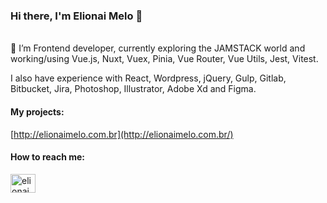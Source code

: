 ### Hi there, I'm Elionai Melo 👋

\
🔭 I’m Frontend developer, currently exploring the JAMSTACK world and working/using Vue.js, Nuxt, Vuex, Pinia, Vue Router, Vue Utils, Jest, Vitest. 

I also have experience with React, Wordpress, jQuery, Gulp, Gitlab, Bitbucket, Jira, Photoshop, Illustrator, Adobe Xd and Figma.

#### My projects:
[http://elionaimelo.com.br](http://elionaimelo.com.br/)

#### How to reach me:
<a href="https://linkedin.com/in/elionaimelo" target="blank"><img align="center" src="https://raw.githubusercontent.com/rahuldkjain/github-profile-readme-generator/master/src/images/icons/Social/linked-in-alt.svg" alt="elionaimelo" height="30" width="40" /></a>


